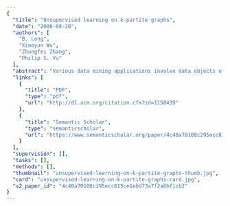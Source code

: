 ```yaml
---
{
  "title": "Unsupervised learning on k-partite graphs",
  "date": "2006-08-20",
  "authors": [
    "B. Long",
    "Xiaoyun Wu",
    "Zhongfei Zhang",
    "Philip S. Yu"
  ],
  "abstract": "Various data mining applications involve data objects of multiple types that are related to each other, which can be naturally formulated as a k-partite graph. However, the research on mining the hidden structures from a k-partite graph is still limited and preliminary. In this paper, we propose a general model, the relation summary network, to find the hidden structures (the local cluster structures and the global community structures) from a k-partite graph. The model provides a principal framework for unsupervised learning on k-partite graphs of various structures. Under this model, we derive a novel algorithm to identify the hidden structures of a k-partite graph by constructing a relation summary network to approximate the original k-partite graph under a broad range of distortion measures. Experiments on both synthetic and real datasets demonstrate the promise and effectiveness of the proposed model and algorithm. We also establish the connections between existing clustering approaches and the proposed model to provide a unified view to the clustering approaches.",
  "links": [
    {
      "title": "PDF",
      "type": "pdf",
      "url": "http://dl.acm.org/citation.cfm?id=1150439"
    },
    {
      "title": "Semantic Scholar",
      "type": "semanticscholar",
      "url": "https://www.semanticscholar.org/paper/4c40a70108c295ecc815ce1ebd73a7f2a0bf1cb2"
    }
  ],
  "supervision": [],
  "tasks": [],
  "methods": [],
  "thumbnail": "unsupervised-learning-on-k-partite-graphs-thumb.jpg",
  "card": "unsupervised-learning-on-k-partite-graphs-card.jpg",
  "s2_paper_id": "4c40a70108c295ecc815ce1ebd73a7f2a0bf1cb2"
}
---
```


